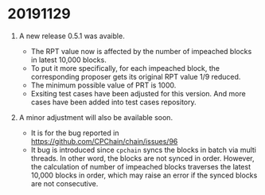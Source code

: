 # 20191129

1. A new release 0.5.1 was avaible.
	* The RPT value now is affected by the number of impeached blocks in latest 10,000 blocks.
	* To put it more specifically, for each impeached block, the corresponding proposer gets its original RPT value 1/9 reduced.
	* The minimum possible value of PRT is 1000. 
	* Exsiting test cases have been adjusted for this version. And more cases have been added into test cases repository.

2. A minor adjustment will also be available soon.
	* It is for the bug reported in https://github.com/CPChain/chain/issues/96
	* It bug is introduced since `cpchain` syncs the blocks in batch via multi threads. In other word, the blocks are not synced in order. However, the calculation of number of impeached blocks traverses the latest 10,000 blocks in order, which may raise an error if the synced blocks are not consecutive. 
	
	
